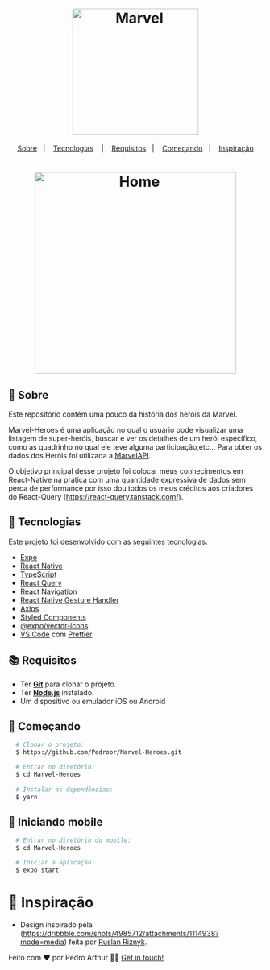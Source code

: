 <h1 align="center">
  <img alt="Marvel" src="https://wallpaperaccess.com/full/342092.jpg" width="250px" />
</h1>



<p align="center">
  <a href="#page_with_curl-sobre">Sobre</a>&nbsp;&nbsp;&nbsp;|&nbsp;&nbsp;&nbsp;
  <a href="#hammer-iniciando-mobile">Tecnologias</a>
  &nbsp;&nbsp;&nbsp;|&nbsp;&nbsp;&nbsp;
  <a href="#books-requisitos">Requisitos</a>&nbsp;&nbsp;&nbsp;|&nbsp;&nbsp;&nbsp;
  <a href="#rocket-começando">Começando</a>&nbsp;&nbsp;&nbsp;|&nbsp;&nbsp;&nbsp;
  <a href="#thought_balloon-começando">Inspiração</a>
</p>

<h1 align="center">
 <img alt="Home" src="https://media.tenor.com/images/b705d5681438f3ef56611f87fa707704/tenor.gif" width="400" />

</h1>

## :page_with_curl: Sobre
Este repositório contém uma pouco da história dos heróis da Marvel.

Marvel-Heroes é uma aplicação no qual o usuário pode visualizar uma listagem de super-heróis, buscar e ver os detalhes de um herói específico, como as quadrinho no qual ele teve alguma participação,etc... Para obter os dados dos Heróis foi utilizada a [MarvelAPI](https://developer.marvel.com/).

O objetivo principal desse projeto foi colocar meus conhecimentos em React-Native na prática com uma quantidade expressiva de dados sem perca de performance por isso dou todos os meus créditos aos criadores do React-Query (https://react-query.tanstack.com/).

## :hammer: Tecnologias

Este projeto foi desenvolvido com as seguintes tecnologias:

- [Expo](https://expo.io/)
- [React Native](https://reactnative.dev/)
- [TypeScript](https://www.typescriptlang.org/)
- [React Query](https://react-query.tanstack.com/)
- [React Navigation](https://reactnavigation.org/)
- [React Native Gesture Handler](https://kmagiera.github.io/react-native-gesture-handler/)
- [Axios](https://github.com/axios/axios)
- [Styled Components](https://styled-components.com/)
- [@expo/vector-icons](https://docs.expo.io/guides/icons/)
- [VS Code](https://code.visualstudio.com/) com [Prettier](https://prettier.io/)

## :books: Requisitos
- Ter [**Git**](https://git-scm.com/) para clonar o projeto.
- Ter [**Node.js**](https://nodejs.org/en/) instalado.
- Um dispositivo ou emulador iOS ou Android

## :rocket: Começando
``` bash
  # Clonar o projeto:
  $ https://github.com/Pedroor/Marvel-Heroes.git

  # Entrar no diretório:
  $ cd Marvel-Heroes
  
  # Instalar as dependências:
  $ yarn
```

## :iphone: Iniciando mobile
```bash
  # Entrar no diretório do mobile:
  $ cd Marvel-Heroes

  # Iniciar a aplicação:
  $ expo start
```

# :thought_balloon: Inspiração
- Design inspirado pela (https://dribbble.com/shots/4985712/attachments/1114938?mode=media) feita por [Ruslan Riznyk](https://dribbble.com/ruslanriznyk).

Feito com ❤️ por Pedro Arthur 👋🏻 [Get in touch!](https://github.com/Pedroor)
